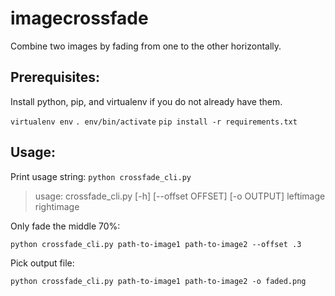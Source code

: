 # imagecrossfade

Combine two images by fading from one to the other horizontally.


## Prerequisites:

Install python, pip, and virtualenv if you do not already have them.

`virtualenv env`
`. env/bin/activate`
`pip install -r requirements.txt`


## Usage:


Print usage string:
`python crossfade_cli.py`
> usage: crossfade_cli.py [-h] [--offset OFFSET] [-o OUTPUT] leftimage rightimage


Only fade the middle 70%:

`python crossfade_cli.py path-to-image1 path-to-image2 --offset .3`


Pick output file:

`python crossfade_cli.py path-to-image1 path-to-image2 -o faded.png`
